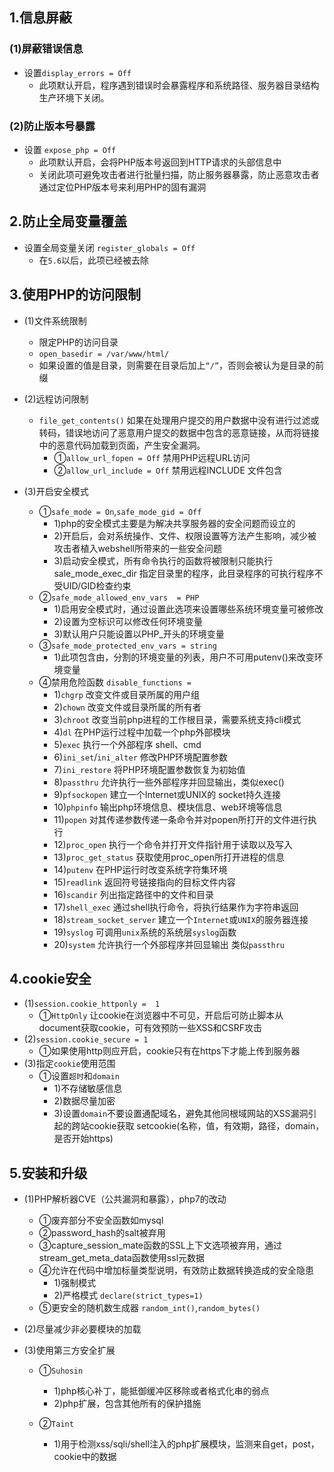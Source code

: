 ## 1.信息屏蔽

### (1)屏蔽错误信息
* 设置`display_errors = Off`
    * 此项默认开启，程序遇到错误时会暴露程序和系统路径、服务器目录结构生产环境下关闭。

### (2)防止版本号暴露
* 设置 `expose_php = Off`
    * 此项默认开启，会将PHP版本号返回到HTTP请求的头部信息中
    * 关闭此项可避免攻击者进行批量扫描，防止服务器暴露，防止恶意攻击者通过定位PHP版本号来利用PHP的固有漏洞

## 2.防止全局变量覆盖
* 设置全局变量关闭 `register_globals = Off`
    * 在`5.6`以后，此项已经被去除

## 3.使用PHP的访问限制
* (1)文件系统限制 
    * 限定PHP的访问目录
    * `open_basedir = /var/www/html/`
    * 如果设置的值是目录，则需要在目录后加上`“/”`，否则会被认为是目录的前缀
    
* (2)远程访问限制
    * `file_get_contents()` 如果在处理用户提交的用户数据中没有进行过滤或转码，错误地访问了恶意用户提交的数据中包含的恶意链接，从而将链接中的恶意代码加载到页面，产生安全漏洞。
        * ①`allow_url_fopen = Off`	禁用PHP远程URL访问
        * ②`allow_url_include = Off` 禁用远程INCLUDE 文件包含
    
* (3)开启安全模式
    * ①`safe_mode = On`,`safe_mode_gid = Off`
        * 1)php的安全模式主要是为解决共享服务器的安全问题而设立的
        * 2)开启后，会对系统操作、文件、权限设置等方法产生影响，减少被攻击者植入webshell所带来的一些安全问题
        * 3)启动安全模式，所有命令执行的函数将被限制只能执行sale_mode_exec_dir 指定目录里的程序，此目录程序的可执行程序不受UID/GID检查约束
    * ②`safe_mode_allowed_env_vars  = PHP`
        * 1)启用安全模式时，通过设置此选项来设置哪些系统环境变量可被修改
        * 2)设置为空标识可以修改任何环境变量
        * 3)默认用户只能设置以PHP_开头的环境变量
    * ③`safe_mode_protected_env_vars = string`
        * 1)此项包含由，分割的环境变量的列表，用户不可用putenv()来改变环境变量
    * ④禁用危险函数 `disable_functions = `
        * 1)`chgrp` 改变文件或目录所属的用户组
        * 2)`chown` 改变文件或目录所属的所有者
        * 3)`chroot` 改变当前php进程的工作根目录，需要系统支持cli模式
        * 4)`dl` 在PHP运行过程中加载一个php外部模块
        * 5)`exec` 执行一个外部程序 shell、cmd
        * 6)`ini_set`/`ini_alter` 修改PHP环境配置参数
        * 7)`ini_restore` 将PHP环境配置参数恢复为初始值
        * 8)`passthru` 允许执行一些外部程序并回显输出，类似exec()
        * 9)`pfsockopen` 建立一个Internet或UNIX的 socket持久连接
        * 10)`phpinfo` 输出php环境信息、模块信息、web环境等信息
        * 11)`popen` 对其传递参数传递一条命令并对popen所打开的文件进行执行
        * 12)`proc_open` 执行一个命令并打开文件指针用于读取以及写入
        * 13)`proc_get_status` 获取使用proc_open所打开进程的信息
        * 14)`putenv` 在PHP运行时改变系统字符集环境
        * 15)`readlink` 返回符号链接指向的目标文件内容
        * 16)`scandir` 列出指定路径中的文件和目录
        * 17)`shell_exec` 通过shell执行命令，将执行结果作为字符串返回
        * 18)`stream_socket_server` 建立一个`Internet`或`UNIX`的服务器连接
        * 19)`syslog` 可调用`unix`系统的系统层`syslog`函数
        * 20)`system` 允许执行一个外部程序并回显输出 类似`passthru `

## 4.cookie安全
* (1)`session.cookie_httponly =  1`
    * ①`HttpOnly` 让cookie在浏览器中不可见，开启后可防止脚本从document获取cookie，可有效预防一些XSS和CSRF攻击
* (2)`session.cookie_secure = 1`
    * ①如果使用http则应开启，cookie只有在https下才能上传到服务器
* (3)指定`cookie`使用范围
    * ①设置`超时`和`domain`
        * 1)不存储敏感信息
        * 2)数据尽量加密
        * 3)设置`domain`不要设置通配域名，避免其他同根域网站的XSS漏洞引起的跨站cookie获取 setcookie(名称，值，有效期，路径，domain，是否开始https)

## 5.安装和升级
* (1)PHP解析器CVE（公共漏洞和暴露），php7的改动
    * ①废弃部分不安全函数如mysql
    * ②password_hash的salt被弃用
    * ③capture_session_mate函数的SSL上下文选项被弃用，通过stream_get_meta_data函数使用ssl元数据
    * ④允许在代码中增加标量类型说明，有效防止数据转换造成的安全隐患
        * 1)强制模式
        * 2)严格模式 `declare(strict_types=1)`
    * ⑤更安全的随机数生成器 `random_int()`,`random_bytes()`
    
* (2)尽量减少非必要模块的加载
* (3)使用第三方安全扩展
    * ①`Suhosin`
        * 1)php核心补丁，能抵御缓冲区移除或者格式化串的弱点
        * 2)php扩展，包含其他所有的保护措施
        
    * ②`Taint`
        * 1)用于检测xss/sqli/shell注入的php扩展模块，监测来自get，post，cookie中的数据